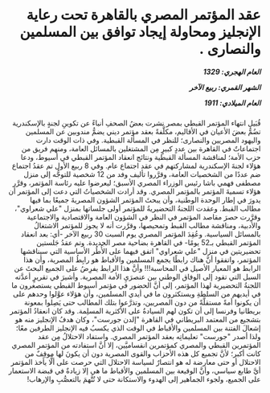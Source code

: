 <h1 dir="rtl">عقد المؤتمر المصري بالقاهرة تحت رعاية الإنجليز ومحاولة إيجاد توافق بين المسلمين والنصارى .</h1>

<h5 dir="rtl">العام الهجري:  1329

الشهر القمري: ربيع الآخر

العام الميلادي: 1911</h5>

<p dir="rtl">قُبَيل انتهاء المؤتمر القبطي بمصر نشرت بعضُ الصحفِ أنباءً عن تكوينِ لجنةٍ بالإسكندرية تضُمُّ بعضَ الأعيان في الأقاليم، مكلَّفةً بعقد مؤتمر ديني يضمُّ مندوبين عن المسلمين واليهود المصريين والنصارى؛ للنظر في المسألة القبطية. وفي ذات الوقت دارت اجتماعاتٌ في القاهرة بين عددٍ كبيرٍ مِن المشتغلين بالمسائل العامة، ومنهم فريق من حزب الأمة؛ لمناقشة المسألة القبطية ونتائج انعقاد المؤتمر القبطي في أسيوط، ودعا هؤلاء لجنةَ الإسكندرية لمشاركتهم في عقد اجتماع عام. وفي 8 ربيع الأول تم عقدُ اجتماع ضم عددًا من الشخصيات العامة، وقرَّروا تأليف وفد من 12 شخصية للتوجُّه إلى منزل مصطفى فهمي باشا رئيس الوزراء المصري الأسبق؛ ليعرضوا عليه رئاسة المؤتمر، وقرَّر هؤلاء تسميةَ المؤتمر بالمؤتمر المصري. وقد أرادت الشخصياتُ التي دعت إلى المؤتمر أن يدورَ في إطار الوحدة الوطنية، وأن يبحثَ المؤتمر الشؤون المصريةَ جميعًا بما فيها مطالب القبط. وعقدت اللجنةُ التحضيريةُ للمؤتمر أولى جلساتها بمنزل "علي شعراوي"، وقرَّرت حصرَ مقاصد المؤتمر في النظر في الشؤون العامة والاقتصادية والاجتماعية والأدبية، ومناقشة مطالب القبط وتمحيصها، وقرَّرت أنه لا يجوز للمؤتمر الاشتغالُ بالمسائل السياسية. وعُقِدَ المؤتمر المصري يوم السبت 30 ربيع الآخر -أي: بعد انعقاد المؤتمر القبطي بـ52 يومًا- في القاهرة بضاحية مصر الجديدة. وتم عقدُ جَلستين تحضيريتين في منزل "علي شعراوي" اتفق فيهما على الأُطُر الأساسية التي سيناقشها المؤتمر، واتفقوا أنَّ هناك رابطًا يجمع المسلمين والأقباط هو رابِطُ المصرية، وأن هذا الرابط هو المعيار الأصيل في المحاسبة!!! وأنَّ هذا الرابط يفرِضُ على الجميع البحثَ عن السبل التي تقود إلى الوفاق الوطني بين عنصرَيِ الأمة المصرية. وأشيرَ في تقريرٍ أعدَّته اللجنةُ التحضيرية لهذا المؤتمر، إلى أنَّ الحضور في مؤتمر أسيوط القبطي يستصغرون ما في أيديهم من السلطةِ ويستكثرون ما في أيدي المسلمين، وأن هؤلاء عوَّلوا وحدهم على أن يكونوا أمةً مستقلَّةً من دون المصريين، وتذرَّعوا بتلك المطالب حتى يَصِلوا بمعونة بريطانيا وفرنسا إلى أن تكون لهم السيادةُ على الأكثرية المسلِمة. وقد كان انعقادُ المؤتمر بتشجيع من المعتمد البريطاني في القاهرة "إلدن جورست"، وكان هدفُ الإنجليز منه هو إشعالَ الفتنة بين المسلمين والأقباط في الوقت الذي يكسبُ فيه الإنجليز الطرفين معًا؛ ولذا أصدر "جورست" تعليماتِه بعقد المؤتمر المصري. واستفاد الاحتلالُ مِن عقد المؤتمرين القبطي والمصري كمؤتمرين انقساميَّين، إلا أنَّ استفادته من المؤتمر المصري كانت أكبر؛ لأنَّ تجميع كل هذه الأحزاب والقوى المصرية دون أن يكونَ لها موقِفٌ من الاحتلال أو حتى معارضة له هو انتصارٌ لسياسة الاحتلال التي حرصت على ألَّا يأخذ المؤتمر أيَّ طابع سياسي، وأنَّ الوقيعة بين المسلمين والأقباط ما هي إلا زيادةٌ في قبضة الاستعمار على الجميع، ولجوء الجماهير إلى الهدوء والاستكانة حتى لا تُتَّهمَ بالتعصُّبِ والإرهاب!</p></br>
